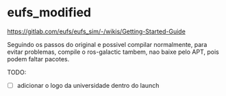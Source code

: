 # eufs_modified

https://gitlab.com/eufs/eufs_sim/-/wikis/Getting-Started-Guide

Seguindo os passos do original e possivel compilar normalmente, para evitar problemas, compile o ros-galactic tambem, nao baixe pelo APT, pois podem faltar pacotes.

TODO:
- [ ] adicionar o logo da universidade dentro do launch
